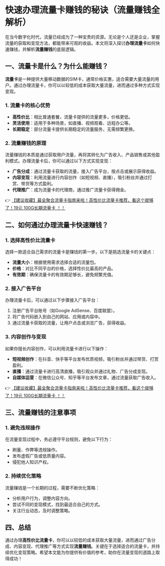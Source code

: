 # 快速办理流量卡赚钱的秘诀（流量赚钱全解析）

在当今数字化时代，流量已经成为了一种宝贵的资源。无论是个人还是企业，掌握流量的获取和变现方法，都能带来可观的收益。本文将深入探讨**办理流量卡**如何快速赚钱，并解析**流量赚钱**的底层逻辑。

## 一、流量卡是什么？为什么能赚钱？

**流量卡**是一种提供大量移动数据的SIM卡，通常价格实惠，适合需要大量流量的用户。通过办理流量卡，你可以以较低的成本获取大量流量，进而通过多种方式实现变现。

### 1. 流量卡的核心优势
- **高性价比**：相比普通套餐，流量卡提供的流量更多，价格更低。
- **灵活使用**：适用于多种场景，如直播、视频观看、远程办公等。
- **长期稳定**：部分流量卡提供长期稳定的流量服务，无需频繁更换。

### 2. 流量赚钱的原理
流量赚钱的本质是通过获取用户流量，再将其转化为广告收入、产品销售或其他盈利模式。办理流量卡后，你可以通过以下方式实现变现：
- **广告分成**：通过流量卡获取的流量，接入广告平台，按点击或展示获得收益。
- **内容变现**：利用流量进行内容创作（如短视频、直播），吸引粉丝并通过打赏、带货等方式盈利。
- **代理推广**：成为流量卡的代理商，通过推广流量卡获得佣金。

👉 [【建议收藏】最全聚合流量卡指南来啦！高性价比流量卡推荐，看这个就够了！19元 100G长期流量卡 ！！](https://bit.ly/Liuliangka)

## 二、如何通过办理流量卡快速赚钱？

### 1. 选择高性价比流量卡
选择一款适合自己需求的流量卡是赚钱的第一步。以下是挑选流量卡的关键点：
- **流量大小**：根据使用需求选择合适的流量包。
- **价格**：对比不同平台的价格，选择性价比最高的产品。
- **有效期**：确保流量卡的有效期足够长，避免频繁充值。

### 2. 接入广告平台
办理流量卡后，可以通过以下步骤接入广告平台：
1. 注册广告平台账号（如Google AdSense、百度联盟）。
2. 将广告代码嵌入到自己的网站、应用或内容中。
3. 通过流量卡获取的流量，让用户点击或浏览广告，获得收益。

### 3. 内容创作与变现
如果你擅长内容创作，可以利用流量卡进行以下操作：
- **短视频创作**：在抖音、快手等平台发布优质视频，吸引粉丝并通过带货、打赏盈利。
- **直播**：通过流量卡进行高清直播，吸引观众并通过礼物、广告分成变现。
- **自媒体运营**：在微信公众号、知乎等平台发布文章，通过流量获取广告收入。

👉 [【建议收藏】最全聚合流量卡指南来啦！高性价比流量卡推荐，看这个就够了！19元 100G长期流量卡 ！！](https://bit.ly/Liuliangka)

## 三、流量赚钱的注意事项

### 1. 避免违规操作
在流量变现过程中，务必遵守平台规则，避免以下行为：
- 刷量、作弊等违规操作。
- 发布虚假广告或低质量内容。
- 侵犯他人知识产权。

### 2. 持续优化策略
流量赚钱是一个长期的过程，需要不断优化策略：
- 分析用户行为，调整内容方向。
- 尝试不同的变现模式，找到最适合自己的方式。
- 关注行业动态，及时调整策略。

## 四、总结

通过办理**高性价比流量卡**，你可以以较低的成本获取大量流量，进而通过广告分成、内容变现、代理推广等方式实现**流量赚钱**。关键在于选择适合的流量卡，并持续优化变现策略。希望本文能为你提供有价值的参考，助你在流量变现的道路上取得成功！